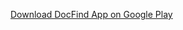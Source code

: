 [Download DocFind App on Google Play](https://play.google.com/store/apps/details?id=com.kamran.find_my_doc)
